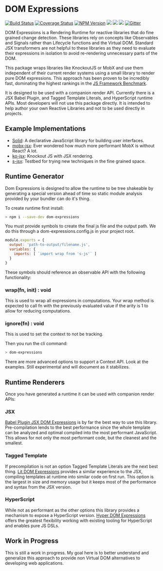# DOM Expressions

[![Build Status](https://img.shields.io/travis/com/ryansolid/dom-expressions.svg?style=flat)](https://travis-ci.com/ryansolid/dom-expressions)
[![Coverage Status](https://img.shields.io/coveralls/github/ryansolid/dom-expressions.svg?style=flat)](https://coveralls.io/github/ryansolid/dom-expressions?branch=master)
[![NPM Version](https://img.shields.io/npm/v/dom-expressions.svg?style=flat)](https://www.npmjs.com/package/dom-expressions)
![](https://img.shields.io/bundlephobia/minzip/dom-expressions.svg?style=flat)
![](https://img.shields.io/david/ryansolid/dom-expressions.svg?style=flat)
![](https://img.shields.io/npm/dt/dom-expressions.svg?style=flat)
[![Gitter](https://img.shields.io/gitter/room/dom-expressions/community)](https://gitter.im/dom-expressions/community)

DOM Expressions is a Rendering Runtime for reactive libraries that do fine grained change detection. These libraries rely on concepts like Observables and Signals rather than Lifecycle functions and the Virtual DOM. Standard JSX transformers are not helpful to these libraries as they need to evaluate their expressions in isolation to avoid re-rendering unnecessary parts of the DOM.

This package wraps libraries like KnockoutJS or MobX and use them independent of their current render systems using a small library to render pure DOM expressions. This approach has been proven to be incredibly fast, dominating the highest rankings in the [JS Framework Benchmark](https://github.com/krausest/js-framework-benchmark).

It is designed to be used with a companion render API. Currently there is a JSX Babel Plugin, and Tagged Template Literals, and HyperScript runtime APIs. Most developers will not use this package directly. It is intended to help author your own Reactive Libraries and not to be used directly in projects.

## Example Implementations
* [Solid](https://github.com/ryansolid/solid): A declarative JavaScript library for building user interfaces.
* [mobx-jsx](https://github.com/ryansolid/mobx-jsx): Ever wondered how much more performant MobX is without React? A lot.
* [ko-jsx](https://github.com/ryansolid/ko-jsx): Knockout JS with JSX rendering.
* [s-jsx](https://github.com/ryansolid/s-jsx): Testbed for trying new techniques in the fine grained space.

## Runtime Generator

Dom Expressions is designed to allow the runtime to be tree shakeable by generating a special version ahead of time so static module analysis provided by your bundler can do it's thing.

To create runtime first install:
```sh
> npm i --save-dev dom-expressions
```
You must provide symbols to create the final js file and the output path. We do this through a dom-expressions.config.js in your project root.

```js
module.exports = {
  output: 'path-to-output/filename.js',
  variables: {
    imports: [ `import wrap from 's-js'` ]
  }
}
```

These symbols should reference an observable API with the following functionality:

### wrap(fn, init) : void

This is used to wrap all expressions in computations. Your wrap method is expected to call fn with the previously evaluated value if the arity is 1 to allow for reducing computations.

### ignore(fn) : void

This is used to set the context to not be tracking.

Then you run the cli command:
```sh
> dom-expressions
```

There are more advanced options to support a Context API. Look at the examples. Still experimental and will document as it stabilizes.

## Runtime Renderers

Once you have generated a runtime it can be used with companion render APIs:

### JSX

[Babel Plugin JSX DOM Expressions](https://github.com/ryansolid/dom-expressions/blob/master/packages/babel-plugin-jsx-dom-expressions) is by far the best way to use this library. Pre-compilation lends to the best performance since the whole template can be analyzed and optimal compiled into the most performant JavaScript. This allows for not only the most performant code, but the cleanest and the smallest.

### Tagged Template

If precompilation is not an option Tagged Template Literals are the next best thing. [Lit DOM Expressions](https://github.com/ryansolid/dom-expressions/blob/master/packages/lit-dom-expressions) provides a similar experience to the JSX, compiling templates at runtime into similar code on first run. This option is the largest in size and memory usage but it keeps most of the performance and syntax from the JSX version.

### HyperScript

While not as performant as the other options this library provides a mechanism to expose a HyperScript version. [Hyper DOM Expressions](https://github.com/ryansolid/dom-expressions/blob/master/packages/hyper-dom-expressions) offers the greatest flexibility working with existing tooling for HyperScript and enables pure JS DSLs.

## Work in Progress

This is still a work in progress. My goal here is to better understand and generalize this approach to provide non Virtual DOM alternatives to developing web applications.